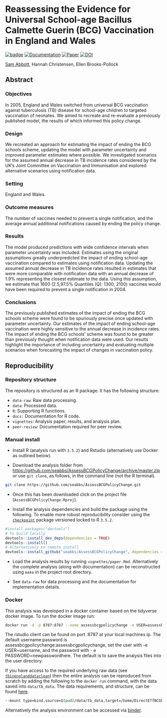 
Reassessing the Evidence for Universal School-age Bacillus Calmette Guerin (BCG) Vaccination in England and Wales
=================================================================================================================

[![badge](https://img.shields.io/badge/Launch-Analysis-lightblue.svg)](https://mybinder.org/v2/gh/seabbs/AssessBCGPolicyChange/master?urlpath=rstudio) [![Documentation](https://img.shields.io/badge/Documentation-click%20here!-lightgrey.svg?style=flat)](https://www.samabbott.co.uk/AssessBCGPolicyChange) [![Paper](https://img.shields.io/badge/Paper-10.1101/624916-lightgreen.svg)](https://doi.org/10.1101/624916) [![DOI](https://zenodo.org/badge/DOI/10.5281/zenodo.2635687.svg)](https://doi.org/10.5281/zenodo.2635687)

[Sam Abbott](https://www.samabbott.co.uk), Hannah Christensen, Ellen Brooks-Pollock

Abstract
--------

### Objectives

In 2005, England and Wales switched from universal BCG vaccination against tuberculosis (TB) disease for school-age children to targeted vaccination of neonates. We aimed to recreate and re-evaluate a previously published model, the results of which informed this policy change.

### Design

We recreated an approach for estimating the impact of ending the BCG schools scheme, updating the model with parameter uncertainty and improved parameter estimates where possible. We investigated scenarios for the assumed annual decrease in TB incidence rates considered by the UK’s Joint Committee on Vaccination and Immunisation and explored alternative scenarios using notification data.

### Setting

England and Wales.

### Outcome measures

The number of vaccines needed to prevent a single notification, and the average annual additional notifications caused by ending the policy change.

### Results

The model produced predictions with wide confidence intervals when parameter uncertainty was included. Estimates using the original assumptions greatly underpredicted the impact of ending school-age vaccination compared to estimates using notification data. Updating the assumed annual decrease in TB incidence rates resulted in estimates that were more comparable with notification data with an annual decrease of 1.9% representing the closest estimate to the data. Using this assumption, we estimate that 1600 (2.5,97.5% Quantiles (Q): 1300, 2100) vaccines would have been required to prevent a single notification in 2004.

### Conclusions

The previously published estimates of the impact of ending the BCG schools scheme were found to be spuriously precise once updated with parameter uncertainty. Our estimates of the impact of ending school-age vaccination were highly sensitive to the annual decrease in incidence rates. The impact of ending the BCG schools’ scheme was found to be greater than previously thought when notification data were used. Our results highlight the importance of including uncertainty and evaluating multiple scenarios when forecasting the impact of changes in vaccination policy.

Reproducibility
---------------

### Repository structure

The repository is structured as an R package. It has the following structure:

-   `data-raw`: Raw data processing.
-   `data`: Processed data.
-   `R`: Supporting R functions.
-   `docs:` Documentation for R code.
-   `vignettes`: Analysis paper, results, and analysis plan.
-   `peer-review`: Documentation required for peer review.

### Manual install

-   Install R (analysis run with `3.5.2`) and Rstudio (alternatively use Docker as outlined below).

-   Download the analysis folder from <https://github.com/seabbs/AssessBCGPolicyChange/archive/master.zip> or use `git clone`, as follows, in the command line (not the R terminal).

``` bash
git clone https://github.com/seabbs/AssessBCGPolicyChange.git
```

-   Once this has been downloaded click on the project file (`AssessBCGPolicyChange.Rproj`).

-   Install the analysis dependencies and build the package using the following. To enable more robust reproducibility consider using the [`checkpoint`](https://cran.r-project.org/web/packages/checkpoint/index.html) package versioned locked to R `3.5.2`.

``` r
#install.packages("devtools")
# To build locally
devtools::install_dev_deps(dependencies = TRUE)
devtools::install()
# Alternatively to remote install
devtools::install_github("seabbs/AssessBCGPolicyChange", dependencies = TRUE)
```

-   Load the analysis results by running `vignettes/paper.Rmd`. Alternatively the complete analysis (along with documentation) can be reconstructed using `make` in the project root directory.

-   See `data-raw` for data processing and the documentation for implementation details.

### Docker

This analysis was developed in a docker container based on the tidyverse docker image. To run the docker image run:

``` bash
docker run -d -p 8787:8787 --name assessbcgpolicychange -e USER=assessbcgpolicychange -e PASSWORD=assessbcgpolicychange seabbs/assessbcgpolicychange
```

The rstudio client can be found on port :8787 at your local machines ip. The default username:password is assessbcgpolicychange:assessbcgpolicychange, set the user with -e USER=username, and the password with - e PASSWORD=newpasswordhere. The default is to save the analysis files into the user directory.

If you have access to the required underlying raw data (see [`tbinenglanddataclean`](https://www.samabbott.co.uk/tbinenglanddataclean/)) then the entire analysis can be reproduced from scratch by adding the following to the `docker run` command, with the data saved into `data/tb_data`. The data requirements, and structure, can be found [here](https://www.samabbott.co.uk/tbinenglanddataclean/).

``` bash
--mount type=bind,source=$(pwd)/data/tb_data,target=/home/DirectEffBCGPolicyChange/data/tb_data
```

Alternatively the analysis environment can be accessed via [binder](https://mybinder.org/v2/gh/seabbs/AssessBCGPolicyChange/master?urlpath=rstudio).
